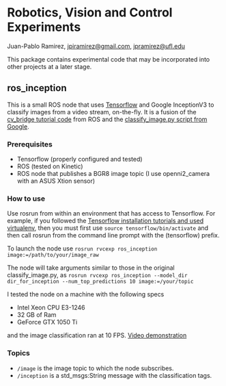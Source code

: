 # Robotics, Vision and Control Experiments
Juan-Pablo Ramirez, <jpiramirez@gmail.com>, <jpramirez@ufl.edu>

This package contains experimental code that may be incorporated into other projects at a later stage.

## ros_inception

This is a small ROS node that uses [Tensorflow](https://www.tensorflow.org) and Google InceptionV3 to classify images from a video stream,
on-the-fly. It is a fusion of the [cv_bridge tutorial code](http://wiki.ros.org/cv_bridge/Tutorials/ConvertingBetweenROSImagesAndOpenCVImagesPython) from ROS and the [classify_image.py script from Google](https://github.com/tensorflow/models/blob/master/tutorials/image/imagenet/classify_image.py).

### Prerequisites

* Tensorflow (properly configured and tested)
* ROS (tested on Kinetic)
* ROS node that publishes a BGR8 image topic (I use openni2_camera with an ASUS Xtion sensor)

### How to use
Use rosrun from within an environment that has access to Tensorflow. For example, if you followed the [Tensorflow installation
tutorials and used virtualenv](https://www.tensorflow.org/install/install_linux#InstallingVirtualenv), then you must first use `source tensorflow/bin/activate` and then call rosrun from the command line
prompt with the (tensorflow) prefix.

To launch the node use
`rosrun rvcexp ros_inception image:=/path/to/your/image_raw`

The node will take arguments similar to those in the original classify_image.py, as
`rosrun rvcexp ros_inception --model_dir dir_for_inception --num_top_predictions 10 image:=/your/topic`

I tested the node on a machine with the following specs
* Intel Xeon CPU E3-1246
* 32 GB of Ram
* GeForce GTX 1050 Ti

and the image classification ran at 10 FPS. [Video demonstration](https://youtu.be/cvaYFF3vgWA)

### Topics
* `/image` is the image topic to which the node subscribes.
* `/inception` is a std_msgs:String message with the classification tags.
